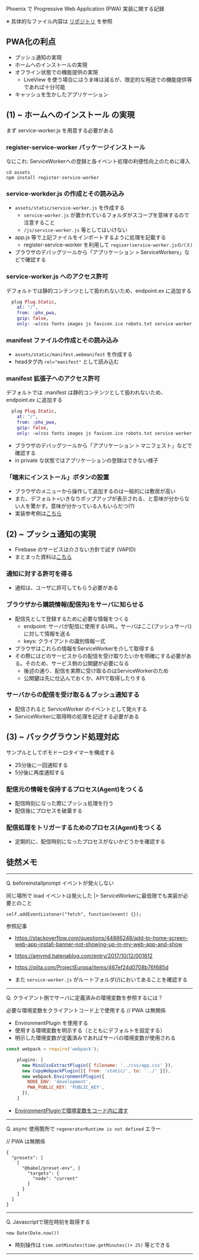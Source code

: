 Phoenix で Progressive Web Application (PWA) 実装に関する記録

※ 具体的なファイル内容は [リポジトリ](https://github.com/Ta-To/phx_pwa) を参照

## PWA化の利点

- プッシュ通知の実現
- ホームへのインストールの実現
- オフライン状態での機能提供の実現
  - LiveView を使う場合にはうま味は減るが、限定的な用途での機能提供等であれば十分可能
- キャッシュを生かしたアプリケーション


## (1) ~ ホームへのインストール の実現

まず service-worker.js を用意する必要がある

### register-service-worker パッケージインストール

なにこれ: ServiceWorkerへの登録と各イベント処理の利便性向上のために導入

```
cd assets
npm install register-service-worker
```

### service-workder.js の作成とその読み込み

- `assets/static/service-worker.js` を作成する
  - `service-worker.js` が置かれているフォルダがスコープを意味するので注意すること
  - `/js/service-worker.js` 等としてはいけない
- app.js 等で上記ファイルをインポートするように処理を記載する
  - register-service-worker を利用して `regiser(service-worker.jsのパス)`
- ブラウザのデバッグツールから「アプリケーション > ServiceWorkers」などで確認する

### service-worker.js へのアクセス許可

デフォルトでは静的コンテンツとして扱われないため、endpoint.ex に追加する

``` elixir:endpoint.ex
  plug Plug.Static,
    at: "/",
    from: :phx_pwa,
    gzip: false,
    only: ~w(css fonts images js favicon.ico robots.txt service-worker.js)
```

### manifest ファイルの作成とその読み込み

- `assets/static/manifest.webmanifest` を作成する
- headタグ内 `rel="manifest"` として読み込む

### manifest 拡張子へのアクセス許可

デフォルトでは .manifest は静的コンテンツとして扱われないため、endpoint.ex に追加する

``` elixir:endpoint.ex
  plug Plug.Static,
    at: "/",
    from: :phx_pwa,
    gzip: false,
    only: ~w(css fonts images js favicon.ico robots.txt service-worker.js manifest.webmanifest)
```

- ブラウザのデバッグツールから「アプリケーション > マニフェスト」などで確認する
- in private な状態ではアプリケーションの登録はできない様子

### 「端末にインストール」ボタンの設置

- ブラウザのメニューから操作して追加するのは一般的には敷居が高い
- また、デフォルト=いきなりポップアップが表示される、と意味が分からない人を驚かす。意味が分かっている人もいらだつ(?)
- 実装参考例は[こちら](https://developer.mozilla.org/ja/docs/Web/Progressive_web_apps/Add_to_home_screen)


## (2) ~ プッシュ通知の実現

- Firebase のサービスは介さない方針で試す (VAPID)
- まとまった資料は[こちら](https://ta-to.github.io/narutake_phoenix/#/phx_pwa/push)

### 通知に対する許可を得る

- 通知は、ユーザに許可してもらう必要がある

### ブラウザから購読情報(配信先)をサーバに知らせる

- 配信先として登録するために必要な情報をつくる
  - endpoint: サーバが配信に使用するURL。サーバはここ(プッシュサーバ)に対して情報を送る
  - keys: クライアントの識別情報一式
- ブラウザはこれらの情報をServiceWorkerを介して取得する
- その際にはどのサービスからの配信を受け取りたいかを明確にする必要がある。そのため、サービス側の公開鍵が必要になる
  - 後述の通り、配信を実際に受け取るのはServiceWorkerのため
  - 公開鍵は先に仕込んでおくか、APIで取得したりする

### サーバからの配信を受け取る＆プッシュ通知する

- 配信されると ServiceWorker のイベントとして発火する
- ServiceWorkerに取得時の処理を記述する必要がある


## (3) ~ バックグラウンド処理対応

サンプルとしてポモドーロタイマーを構成する

- 25分後に一回通知する
- 5分後に再度通知する

### 配信元の情報を保持するプロセス(Agent)をつくる

- 配信時刻になった際にプッシュ処理を行う
- 配信後にプロセスを破棄する

### 配信処理をトリガーするためのプロセス(Agent)をつくる

- 定期的に、配信時刻になったプロセスがないかどうかを確認する


## 徒然メモ

---

Q. beforeinstallprompt イベントが発火しない

同じ場所で load イベントは発火した
|> ServiceWorkerに最低限でも実装が必要とのこと

`self.addEventListener("fetch", function(event) {});`

参照記事

- https://stackoverflow.com/questions/44886248/add-to-home-screen-web-app-install-banner-not-showing-up-in-my-web-app-and-show
- https://amymd.hatenablog.com/entry/2017/10/12/001612
- https://qiita.com/ProjectEuropa/items/467ef24d0708b76f685d

- また `service-worker.js` がルートフォルダ(/)においてあることを確認する

---

Q. クライアント側でサーバに定義済みの環境変数を参照するには？

必要な環境変数をクライアントコード上で使用する
// PWA は無関係

- EnvironmentPlugin を使用する
- 使用する環境変数を明示する（とともにデフォルトを設定する）
- 明示した環境変数が定義済みであればサーバの環境変数が使用される

``` js:webpack.config.js 抜粋
const webpack = require('webpack');

    plugins: [
      new MiniCssExtractPlugin({ filename: '../css/app.css' }),
      new CopyWebpackPlugin([{ from: 'static/', to: '../' }]),
      new webpack.EnvironmentPlugin({
        NODE_ENV: 'development',
        PWA_PUBLiC_KEY: 'PUBLIC_KEY',
      }),
    ]
```

- [EnvironmentPluginで環境変数をコード内に渡す](https://nju33.com/webpack/EnvironmentPlugin%20%E3%81%A7%E7%92%B0%E5%A2%83%E5%A4%89%E6%95%B0%E3%82%92%E3%82%B3%E3%83%BC%E3%83%89%E5%86%85%E3%81%AB%E6%B8%A1%E3%81%99)

---

Q. async 使用箇所で `regeneratorRuntime is not defined` エラー

// PWA は無関係

``` json: assets/.babelrc
{
  "presets": [
    [
      "@babel/preset-env", {
        "targets": {
          "node": "current"
        }
      }
    ]
  ]
}
```

---

Q. Javascriptで現在時刻を取得する

`new Date(Date.now())`

- 時刻操作は `time.setMinutes(time.getMinutes()+ 25)` 等とできる

---
